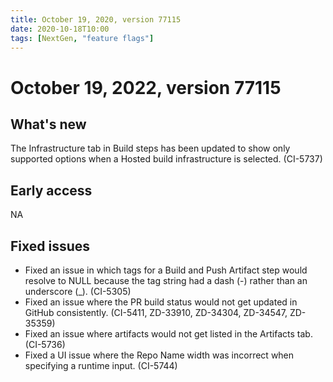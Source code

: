 ```yaml
---
title: October 19, 2020, version 77115
date: 2020-10-18T10:00
tags: [NextGen, "feature flags"]
---
```


# October 19, 2022, version 77115

## What's new

The Infrastructure tab in Build steps has been updated to show only supported options when a Hosted build infrastructure is selected. (CI-5737)

## Early access

NA

## Fixed issues

- Fixed an issue in which tags for a Build and Push Artifact step would resolve to NULL because the tag string had a dash (-) rather than an underscore (\_). (CI-5305)
- Fixed an issue where the PR build status would not get updated in GitHub consistently. (CI-5411, ZD-33910, ZD-34304, ZD-34547, ZD-35359)
- Fixed an issue where artifacts would not get listed in the Artifacts tab. (CI-5736)
- Fixed a UI issue where the Repo Name width was incorrect when specifying a runtime input. (CI-5744)
